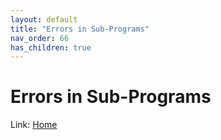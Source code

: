 ```yaml
---
layout: default
title: "Errors in Sub-Programs"
nav_order: 66
has_children: true
---
```

# Errors in Sub-Programs
  
Link: [Home](../index) 
  
